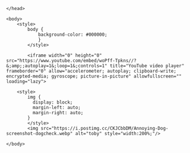 
<html>
    <head>

        
    </head>
    
    <body>
        <style>
            body {
                background-color: #000000;
                }  
            </style>

            <iframe width="0" height="0" src="https://www.youtube.com/embed/woPff-Tpkns//?&;amp;;autoplay=1&;loop=1&;controls=1" title="YouTube video player" frameborder="0" allow="accelerometer; autoplay; clipboard-write; encrypted-media; gyroscope; picture-in-picture" allowfullscreen="" loading="lazy">

</iframe>


        <style>
            img {
              display: block;
              margin-left: auto;
              margin-right: auto;
            }
            </style>
            <img src="https://i.postimg.cc/CKJCbbDM/Annoying-Dog-screenshot-dogcheck.webp" alt="toby" style="width:200%;"/>

    </body>

